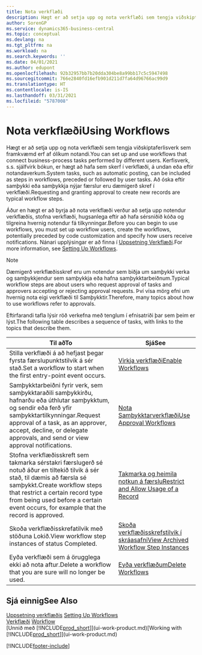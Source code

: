 ```yaml
---
title: Nota verkflæði
description: Hægt er að setja upp og nota verkflæði sem tengja viðskiptaferlisverk sem framkvæmd erf af ólíkum notandi. Frekari upplýsingar um mismunandi skref sem þú þarft að taka til að nota verkflæði.
author: SorenGP
ms.service: dynamics365-business-central
ms.topic: conceptual
ms.devlang: na
ms.tgt_pltfrm: na
ms.workload: na
ms.search.keywords: ''
ms.date: 04/01/2021
ms.author: edupont
ms.openlocfilehash: 92b32957bb7b20dda304be8a99bb17c5c5947498
ms.sourcegitcommit: 766e2840fd16efb901d211d7fa64d96766ac99d9
ms.translationtype: HT
ms.contentlocale: is-IS
ms.lasthandoff: 03/31/2021
ms.locfileid: "5787008"
---
```

# <a name="using-workflows"></a><span data-ttu-id="98730-104">Nota verkflæði</span><span class="sxs-lookup"><span data-stu-id="98730-104">Using Workflows</span></span>
<span data-ttu-id="98730-105">Hægt er að setja upp og nota verkflæði sem tengja viðskiptaferlisverk sem framkvæmd erf af ólíkum notandi.</span><span class="sxs-lookup"><span data-stu-id="98730-105">You can set up and use workflows that connect business-process tasks performed by different users.</span></span> <span data-ttu-id="98730-106">Kerfisverk, s.s. sjálfvirk bókun, er hægt að hafa sem skerf í verkflæði, á undan eða eftir notandaverkum.</span><span class="sxs-lookup"><span data-stu-id="98730-106">System tasks, such as automatic posting, can be included as steps in workflows, preceded or followed by user tasks.</span></span> <span data-ttu-id="98730-107">Að óska eftir samþykki eða samþykkja nýjar færslur eru dæmigerð skref í verkflæði.</span><span class="sxs-lookup"><span data-stu-id="98730-107">Requesting and granting approval to create new records are typical workflow steps.</span></span>  

 <span data-ttu-id="98730-108">Áður en hægt er að byrja að nota verkflæði verður að setja upp notendur verkflæðis, stofna verkflæði, hugsanlega eftir að hafa sérsniðið kóða og tilgreina hvernig notendur fá tilkynningar.</span><span class="sxs-lookup"><span data-stu-id="98730-108">Before you can begin to use workflows, you must set up workflow users, create the workflows, potentially preceded by code customization and specify how users receive notifications.</span></span> <span data-ttu-id="98730-109">Nánari upplýsingar er að finna í [Uppsetning Verkflæði](across-set-up-workflows.md).</span><span class="sxs-lookup"><span data-stu-id="98730-109">For more information, see [Setting Up Workflows](across-set-up-workflows.md).</span></span>  

> [!NOTE]  
>  <span data-ttu-id="98730-110">Dæmigerð verkflæðisskref eru um notendur sem biðja um samþykki verka og samþykkjendur sem samþykkja eða hafna samþykktarbeiðnum.</span><span class="sxs-lookup"><span data-stu-id="98730-110">Typical workflow steps are about users who request approval of tasks and approvers accepting or rejecting approval requests.</span></span> <span data-ttu-id="98730-111">Því vísa mörg efni um hvernig nota eigi verkflæði til Samþykktir.</span><span class="sxs-lookup"><span data-stu-id="98730-111">Therefore, many topics about how to use workflows refer to approvals.</span></span>  

 <span data-ttu-id="98730-112">Eftirfarandi tafla lýsir röð verkefna með tenglum í efnisatriði þar sem þeim er lýst.</span><span class="sxs-lookup"><span data-stu-id="98730-112">The following table describes a sequence of tasks, with links to the topics that describe them.</span></span>  

|<span data-ttu-id="98730-113">**Til að**</span><span class="sxs-lookup"><span data-stu-id="98730-113">**To**</span></span>|<span data-ttu-id="98730-114">**Sjá**</span><span class="sxs-lookup"><span data-stu-id="98730-114">**See**</span></span>|  
|------------|-------------|  
|<span data-ttu-id="98730-115">Stilla verkflæði á að hefjast þegar fyrsta færslupunktstilvik á sér stað.</span><span class="sxs-lookup"><span data-stu-id="98730-115">Set a workflow to start when the first entry-point event occurs.</span></span>|[<span data-ttu-id="98730-116">Virkja verkflæði</span><span class="sxs-lookup"><span data-stu-id="98730-116">Enable Workflows</span></span>](across-how-to-enable-workflows.md)|  
|<span data-ttu-id="98730-117">Samþykktarbeiðni fyrir verk, sem samþykktaraðili samþykkirðu, hafnarðu eða úthlutar samþykktum, og sendir eða ferð yfir samþykktartilkynningar.</span><span class="sxs-lookup"><span data-stu-id="98730-117">Request approval of a task, as an approver, accept, decline, or delegate approvals, and send or view approval notifications.</span></span>|[<span data-ttu-id="98730-118">Nota Samþykktarverkflæði</span><span class="sxs-lookup"><span data-stu-id="98730-118">Use Approval Workflows</span></span>](across-how-use-approval-workflows.md)|  
|<span data-ttu-id="98730-119">Stofna verkflæðisskreft sem takmarka sérstakri færslugerð sé notuð áður en tiltekið tilvik á sér stað, til dæmis að færsla sé samþykkt.</span><span class="sxs-lookup"><span data-stu-id="98730-119">Create workflow steps that restrict a certain record type from being used before a certain event occurs, for example that the record is approved.</span></span>|[<span data-ttu-id="98730-120">Takmarka og heimila notkun á færslu</span><span class="sxs-lookup"><span data-stu-id="98730-120">Restrict and Allow Usage of a Record</span></span>](across-how-to-restrict-and-allow-usage-of-a-record.md)|  
|<span data-ttu-id="98730-121">Skoða verkflæðisskrefatilvik með stöðuna Lokið.</span><span class="sxs-lookup"><span data-stu-id="98730-121">View workflow step instances of status Completed.</span></span>|[<span data-ttu-id="98730-122">Skoða verkflæðisskrefstilvik í skráasafni</span><span class="sxs-lookup"><span data-stu-id="98730-122">View Archived Workflow Step Instances</span></span>](across-how-to-view-archived-workflow-step-instances.md)|  
|<span data-ttu-id="98730-123">Eyða verkflæði sem á örugglega ekki að nota aftur.</span><span class="sxs-lookup"><span data-stu-id="98730-123">Delete a workflow that you are sure will no longer be used.</span></span>|[<span data-ttu-id="98730-124">Eyða verkflæðum</span><span class="sxs-lookup"><span data-stu-id="98730-124">Delete Workflows</span></span>](across-how-to-delete-workflows.md)|  

## <a name="see-also"></a><span data-ttu-id="98730-125">Sjá einnig</span><span class="sxs-lookup"><span data-stu-id="98730-125">See Also</span></span>  
<span data-ttu-id="98730-126">[Uppsetning verkflæðis](across-set-up-workflows.md) </span><span class="sxs-lookup"><span data-stu-id="98730-126">[Setting Up Workflows](across-set-up-workflows.md) </span></span>  
<span data-ttu-id="98730-127">[Verkflæði](across-workflow.md) </span><span class="sxs-lookup"><span data-stu-id="98730-127">[Workflow](across-workflow.md) </span></span>  
<span data-ttu-id="98730-128">[Unnið með [!INCLUDE[prod_short](includes/prod_short.md)]](ui-work-product.md)</span><span class="sxs-lookup"><span data-stu-id="98730-128">[Working with [!INCLUDE[prod_short](includes/prod_short.md)]](ui-work-product.md)</span></span>


[!INCLUDE[footer-include](includes/footer-banner.md)]